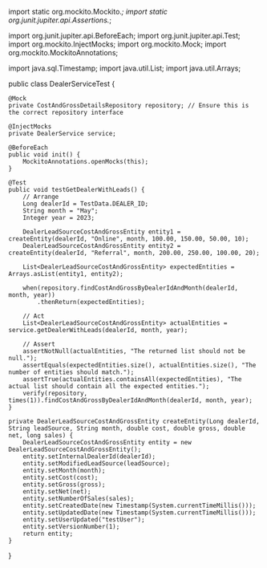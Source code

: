 import static org.mockito.Mockito.*;
import static org.junit.jupiter.api.Assertions.*;

import org.junit.jupiter.api.BeforeEach;
import org.junit.jupiter.api.Test;
import org.mockito.InjectMocks;
import org.mockito.Mock;
import org.mockito.MockitoAnnotations;

import java.sql.Timestamp;
import java.util.List;
import java.util.Arrays;

public class DealerServiceTest {

    @Mock
    private CostAndGrossDetailsRepository repository; // Ensure this is the correct repository interface

    @InjectMocks
    private DealerService service;

    @BeforeEach
    public void init() {
        MockitoAnnotations.openMocks(this);
    }

    @Test
    public void testGetDealerWithLeads() {
        // Arrange
        Long dealerId = TestData.DEALER_ID;
        String month = "May";
        Integer year = 2023;

        DealerLeadSourceCostAndGrossEntity entity1 = createEntity(dealerId, "Online", month, 100.00, 150.00, 50.00, 10);
        DealerLeadSourceCostAndGrossEntity entity2 = createEntity(dealerId, "Referral", month, 200.00, 250.00, 100.00, 20);

        List<DealerLeadSourceCostAndGrossEntity> expectedEntities = Arrays.asList(entity1, entity2);

        when(repository.findCostAndGrossByDealerIdAndMonth(dealerId, month, year))
            .thenReturn(expectedEntities);

        // Act
        List<DealerLeadSourceCostAndGrossEntity> actualEntities = service.getDealerWithLeads(dealerId, month, year);

        // Assert
        assertNotNull(actualEntities, "The returned list should not be null.");
        assertEquals(expectedEntities.size(), actualEntities.size(), "The number of entities should match.");
        assertTrue(actualEntities.containsAll(expectedEntities), "The actual list should contain all the expected entities.");
        verify(repository, times(1)).findCostAndGrossByDealerIdAndMonth(dealerId, month, year);
    }

    private DealerLeadSourceCostAndGrossEntity createEntity(Long dealerId, String leadSource, String month, double cost, double gross, double net, long sales) {
        DealerLeadSourceCostAndGrossEntity entity = new DealerLeadSourceCostAndGrossEntity();
        entity.setInternalDealerId(dealerId);
        entity.setModifiedLeadSource(leadSource);
        entity.setMonth(month);
        entity.setCost(cost);
        entity.setGross(gross);
        entity.setNet(net);
        entity.setNumberOfSales(sales);
        entity.setCreatedDate(new Timestamp(System.currentTimeMillis()));
        entity.setUpdatedDate(new Timestamp(System.currentTimeMillis()));
        entity.setUserUpdated("testUser");
        entity.setVersionNumber(1);
        return entity;
    }
}
